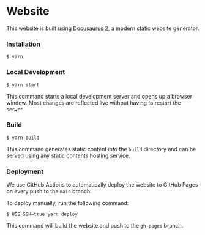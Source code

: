 # Website

This website is built using [Docusaurus 2](https://docusaurus.io/), a modern static website generator.

### Installation

```
$ yarn
```

### Local Development

```
$ yarn start
```

This command starts a local development server and opens up a browser window. Most changes are reflected live without having to restart the server.

### Build

```
$ yarn build
```

This command generates static content into the `build` directory and can be served using any static contents hosting service.

### Deployment

We use GitHub Actions to automatically deploy the website to GitHub Pages on every push to the `main` branch.

To deploy manually, run the following command:

```
$ USE_SSH=true yarn deploy
```

This command will build the website and push to the `gh-pages` branch.

